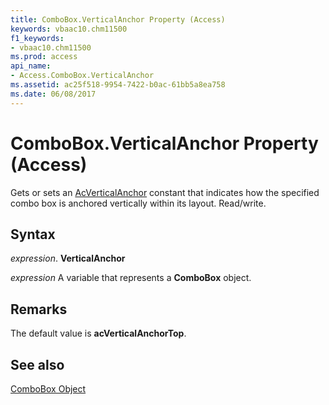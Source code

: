 ```yaml
---
title: ComboBox.VerticalAnchor Property (Access)
keywords: vbaac10.chm11500
f1_keywords:
- vbaac10.chm11500
ms.prod: access
api_name:
- Access.ComboBox.VerticalAnchor
ms.assetid: ac25f518-9954-7422-b0ac-61bb5a8ea758
ms.date: 06/08/2017
---
```



# ComboBox.VerticalAnchor Property (Access)

Gets or sets an [AcVerticalAnchor](Access.AcVerticalAnchor.md) constant that indicates how the specified combo box is anchored vertically within its layout. Read/write.


## Syntax

 _expression_. **VerticalAnchor**

 _expression_ A variable that represents a **ComboBox** object.


## Remarks

The default value is  **acVerticalAnchorTop**.


## See also


[ComboBox Object](Access.ComboBox.md)

